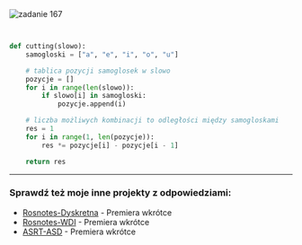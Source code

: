 <picture>
  <source srcset="../../../srt/zbior_zadan/167.png" media="(prefers-color-scheme: light)">
  <source srcset="../../../srt/zbior_zadan/black_167.png" media="(prefers-color-scheme: dark)">
  <img src="../../../srt/zbior_zadan/black_167.png" alt="zadanie 167">
</picture>

```python


def cutting(slowo):
    samogloski = ["a", "e", "i", "o", "u"]

    # tablica pozycji samoglosek w slowo
    pozycje = []
    for i in range(len(slowo)):
        if slowo[i] in samogloski:
            pozycje.append(i)

    # liczba możliwych kombinacji to odległości między samogloskami
    res = 1
    for i in range(1, len(pozycje)):
        res *= pozycje[i] - pozycje[i - 1]

    return res
```

---
### Sprawdź też moje inne projekty z odpowiedziami:
- [Rosnotes-Dyskretna](https://github.com/kamilGie/Rosnotes-Dyskretna) - Premiera wkrótce
- [Rosnotes-WDI](https://github.com/kamilGie/Rosnotes-WDI) - Premiera wkrótce
- [ASRT-ASD](https://github.com/kamilGie/Rosnotes-Dyskretna) - Premiera wkrótce
